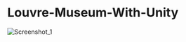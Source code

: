 # Louvre-Museum-With-Unity

![Screenshot_1](https://github.com/KaterinaGavala/Louvre-Museum-With-Unity/assets/121763578/16f19278-aa53-4f10-86df-c0d783a9996a)
